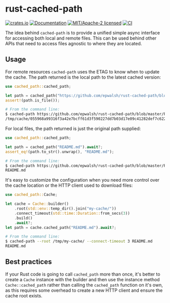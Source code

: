 # rust-cached-path

[![crates.io](https://img.shields.io/crates/v/cached-path.svg)](https://crates.io/crates/cached-path)
[![Documentation](https://docs.rs/cached-path/badge.svg)](https://docs.rs/cached-path)
[![MIT/Apache-2 licensed](https://img.shields.io/crates/l/cached-path.svg)](./LICENSE)
[![CI](https://github.com/epwalsh/rust-cached-path/workflows/CI/badge.svg)](https://github.com/epwalsh/rust-cached-path/actions?query=workflow%3ACI)

The idea behind `cached-path` is to provide a unified simple async interface for
accessing both local and remote files. This can be used behind other APIs that need
to access files agnostic to where they are located.

## Usage

For remote resources `cached-path` uses the ETAG to know when to update the cache.
The path returned is the local path to the latest cached version:

```rust
use cached_path::cached_path;

let path = cached_path("https://github.com/epwalsh/rust-cached-path/blob/master/README.md").await?;
assert!(path.is_file());
```

```bash
# From the command line:
$ cached-path https://github.com/epwalsh/rust-cached-path/blob/master/README.md
/tmp/cache/055968a99316f3a42e7bcff61d3f590227dd7b03d17e09c41282def7c622ba0f.efa33e7f611ef2d163fea874ce614bb6fa5ab2a9d39d5047425e39ebe59fe782
```

For local files, the path returned is just the original path supplied:

```rust
use cached_path::cached_path;

let path = cached_path("README.md").await?;
assert_eq!(path.to_str().unwrap(), "README.md");
```

```bash
# From the command line:
$ cached-path https://github.com/epwalsh/rust-cached-path/blob/master/README.md
README.md
```

It's easy to customize the configuration when you need more control over the cache
location or the HTTP client used to download files:

```rust
use cached_path::Cache;

let cache = Cache::builder()
    .root(std::env::temp_dir().join("my-cache/"))
    .connect_timeout(std::time::Duration::from_secs(3))
    .build()
    .await?;
let path = cache.cached_path("README.md").await?;
```

```bash
# From the command line:
$ cached-path --root /tmp/my-cache/ --connect-timeout 3 README.md
README.md
```

## Best practices

If your Rust code is going to call `cached_path` more than once, it's better
to create a `Cache` instance with the builder and then use the instance method
`Cache::cached_path` rather than calling the `cached_path` function on it's own,
as this requires some overhead to create a new HTTP client and ensure the cache
root exists.
